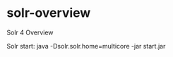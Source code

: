 solr-overview
=============

Solr 4 Overview

Solr start: java -Dsolr.solr.home=multicore -jar start.jar
